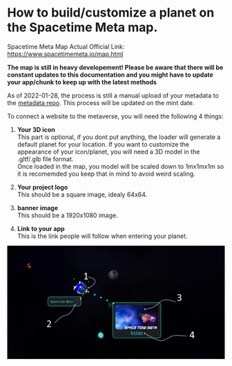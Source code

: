 # How to build/customize a planet on the Spacetime Meta map.

Spacetime Meta Map Actual Official Link: https://www.spacetimemeta.io/map.html

**The map is still in heavy developement! Please be aware that there will be constant updates to this documentation and you might have to update your app/chunk to keep up with the latest methods**

As of 2022-01-28, the process is still a manual upload of your metadata to the [metadata repo](https://github.com/Spacetime-Meta/spacetime-metadata/blob/main/test_data). This process will be updated on the mint date.

To connect a website to the metaverse, you will need the following 4 things:
1. **Your 3D icon**  
This part is optional, if you dont put anything, the loader will generate a default planet for your location.
If you want to customize the appearance of your icon/planet, you will need a 3D model in the .gltf/.glb file format.  
Once loaded in the map, you model will be scaled down to 1mx1mx1m so it is recomemded you keep that in mind to avoid weird scaling.  

2. **Your project logo**  
This should be a square image, idealy 64x64.

3. **banner image**  
This should be a 1920x1080 image.

4. **Link to your app**  
This is the link people will follow when entering your planet.

![interface map](https://raw.githubusercontent.com/Spacetime-Meta/documentation/main/src/map_interface_components.png)

